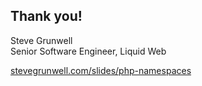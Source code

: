 ## Thank you!
<!-- .element: style="margin-bottom: 1em;" -->

Steve Grunwell<br>
Senior Software Engineer, Liquid Web

[stevegrunwell.com/slides/php-namespaces](https://stevegrunwell.com/slides/php-namespaces)<!-- .element: class="slides-link" -->
